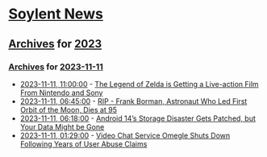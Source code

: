 # [Soylent News](../../../README.md)

## [Archives](../../index.md) for [2023](../index.md)

### [Archives](../../index.md) for [2023-11-11](index.md)

* [2023-11-11, 11:00:00](https://soylentnews.org/article.pl?sid=23/11/10/0421211&from=rss) - [The Legend of Zelda is Getting a Live-action Film From Nintendo and Sony](https://soylentnews.org/article.pl?sid=23/11/10/0421211&from=rss)
* [2023-11-11, 06:45:00](https://soylentnews.org/article.pl?sid=23/11/11/0645241&from=rss) - [RIP - Frank Borman, Astronaut Who Led First Orbit of the Moon, Dies at 95](https://soylentnews.org/article.pl?sid=23/11/11/0645241&from=rss)
* [2023-11-11, 06:18:00](https://soylentnews.org/article.pl?sid=23/11/10/0431245&from=rss) - [Android 14’s Storage Disaster Gets Patched, but Your Data Might be Gone](https://soylentnews.org/article.pl?sid=23/11/10/0431245&from=rss)
* [2023-11-11, 01:29:00](https://soylentnews.org/article.pl?sid=23/11/10/0213222&from=rss) - [Video Chat Service Omegle Shuts Down Following Years of User Abuse Claims](https://soylentnews.org/article.pl?sid=23/11/10/0213222&from=rss)
